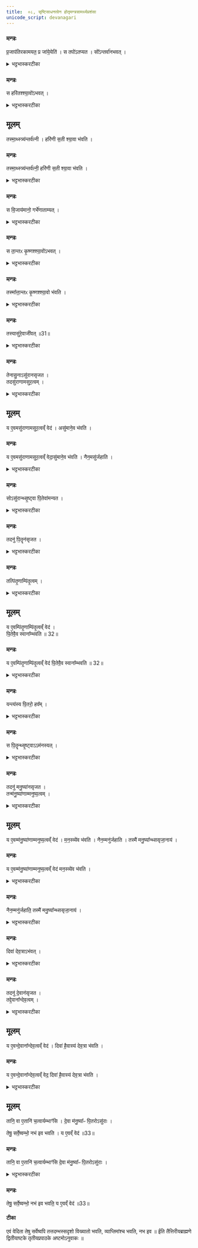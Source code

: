 ```yaml
---
title:  ०८, सृष्टिसाधनत्वेन होतृमन्त्रसामर्थ्यप्रशंसा
unicode_script: devanagari
---
```


### मन्त्रः
प्र॒जाप॑तिरकामयत॒ प्र जा॑ये॒येति॑ ।
स तपो॑ऽतप्यत ।
सो᳚ऽन्तर्वा॑नभवत् ।  
<details><summary>भट्टभास्करटीका</summary>

1प्रजापतिरकामयतेत्यादि ॥ तप इति दशहोतुर्जपहोमादिकमकरोत् । अन्तर्वान् गर्भवान् ।
</details>

### मन्त्रः
स हरि॑तश्श्या॒वो॑ऽभवत् ।  

<details><summary>भट्टभास्करटीका</summary>

हरितश्श्यावश्च श्वेतसंसर्गवर्णः नीलपाण्डुः, हरितसुवर्ण इति केचित् । 'अन्तर्वत्पतिवतोः' निपातान्मतुप् ।
</details>

## मूलम्

तस्मा॒थ्स्त्र्य॑न्तर्व॑त्नी ।
हरि॑णी स॒ती श्या॒वा भ॑वति ।
### मन्त्रः
तस्मा॒थ्स्त्र्य॑न्तर्व॑त्नी॒ हरि॑णी स॒ती श्या॒वा भ॑वति ।

<details><summary>भट्टभास्करटीका</summary>

हरिणी 'वर्णादनुदात्तात्' इति ङीप् ।
</details>

### मन्त्रः
स वि॒जाय॑मानो॒ गर्भे॑णाताम्यत् ।

<details><summary>भट्टभास्करटीका</summary>

अथ प्रजापतिः विजायमानः प्रसुवानः प्रसवकाले तेन गर्भेण अताम्यत् क्लेशी बभूव,
</details>

### मन्त्रः
स ता॒न्तᳵ कृ॒ष्णश्श्या॒वो॑ऽभवत् ।

<details><summary>भट्टभास्करटीका</summary>

तान्तश्च कृष्णः श्यावः, कृष्णश्च श्वेतः वर्णेन अभवत् ।
</details>

### मन्त्रः
तस्मा᳚त्ता॒न्तᳵ कृ॒ष्णश्श्या॒वो भ॑वति ।

<details><summary>भट्टभास्करटीका</summary>

तस्मादध्वगमनादिना तान्तोऽन्यः कोऽपि कृष्णः श्यावसंसर्गरूपो भवति ।
</details>

### मन्त्रः
तस्यासु॑रे॒वाजी॑वत् ॥31॥  

<details><summary>भट्टभास्करटीका</summary>

तस्य तान्तस्य प्रजापतेः असुः प्राण एवत्राजीवत् ।
</details>

### मन्त्रः
तेनासु॒नाऽसु॑रानसृजत ।  
तदसु॑राणामसुर॒त्वम् ।

<details><summary>भट्टभास्करटीका</summary>

तेनासुना असुरानसृजत । तेन असुना सृष्टत्वात् असुमन्तः प्राणवन्तोऽसुरा अभूवन् ।
</details>

## मूलम्
य ए॒वमसु॑राणामसुर॒त्वव्ँ वेद॑ ।
असु॑माने॒व भ॑वति ।
### मन्त्रः
य ए॒वमसु॑राणामसुर॒त्वव्ँ वेदा॒सु॑माने॒व भ॑वति ।
नैन॒मसु॑र्जहाति ।
<details><summary>भट्टभास्करटीका</summary>

य एवमित्यादि । गतम् ॥
</details>

### मन्त्रः
सोऽसु॑रान्थ्सृ॒ष्ट्वा पि॒तेवा॑मन्यत ।

<details><summary>भट्टभास्करटीका</summary>

2अथ असुरसृष्ट्यनन्तरं पितरम् असञ्जातपितृत्वमात्मानममन्यत ।
</details>

### मन्त्रः
तदनु॑ पि॒तॄन॑सृजत ।   
<details><summary>भट्टभास्करटीका</summary>

तत्रान्तरे पितरमात्मानमनुमन्यमानः पितॄनसृजत ।
</details>

### मन्त्रः
तत्पि॑तृ॒णाम्पि॑तृ॒त्वम् ।

<details><summary>भट्टभास्करटीका</summary>

पितृभावमनुसन्दधता सृष्टत्वात् पितरः ।
</details>

## मूलम्

य ए॒वम्पि॑तृ॒णाम्पि॑तृ॒त्वव्ँ वेद॑ ।  
पि॒तेवै॒व स्वाना᳚म्भवति ॥ 32॥  
### मन्त्रः
य ए॒वम्पि॑तृ॒णाम्पि॑तृ॒त्वव्ँ वेद॑ पि॒तेवै॒व स्वाना᳚म्भवति ॥ 32॥  
<details><summary>भट्टभास्करटीका</summary>

एवं वेदिता स्वानां ज्ञातीनां पितेव भवति । 'अज्ञातिधनाख्यायाम्' इति वचनात् सर्वनामत्वाभावः ।
</details>

### मन्त्रः
यन्त्य॑स्य पि॒तरो॒ हव᳚म् ।

<details><summary>भट्टभास्करटीका</summary>

किंच अस्य हवं आह्वानं पितरो यन्ति आह्वानस्थानं गच्छन्ति, पितृत्वेन श्रद्धेयवचनत्वात् ॥
</details>

### मन्त्रः
स पि॒तॄन्थ्सृ॒ष्ट्वाऽऽम॑नस्यत् ।  
<details><summary>भट्टभास्करटीका</summary>

3अथ पितॄन् सृष्ट्वा अस्मिन्नवसरे अमनस्यत् मन आत्मन ऐच्छत् । मनस्वी बभूवेति वा । किमिदानीं सृजेयमिति मनसि कृतवान् ।
</details>

### मन्त्रः

तदनु॑ मनु॒ष्या॑नसृजत ।  
तन्म॑नु॒ष्या॑णाम्मनुष्य॒त्वम् ।
<details><summary>भट्टभास्करटीका</summary>

तस्मात् तदानीं जाता मनुष्याः मन्यमानस्यापत्यत्वात् मनुष्याः । 'मनोर्जातौ' इति यत्, षुक्च ।
</details>

## मूलम्
य ए॒वम्म॑नु॒ष्या॑णाम्मनुष्य॒त्वव्ँ वेद॑ ।
म॒न॒स्व्ये॑व भ॑वति ।
नैन॒म्मनु॑र्जहाति ।
तस्मै॑ मनु॒ष्या᳚न्थ्ससृजा॒नाय॑ ।
### मन्त्रः
य ए॒वम्म॑नु॒ष्या॑णाम्मनुष्य॒त्वव्ँ वेद॑ मन॒स्व्ये॑व भ॑वति ।
<details><summary>भट्टभास्करटीका</summary>

य एवमित्यादि । गतम् ।
</details>

### मन्त्रः
नैन॒म्मनु॑र्जहाति॒ तस्मै॑ मनु॒ष्या᳚न्थ्ससृजा॒नाय॑ ।

<details><summary>भट्टभास्करटीका</summary>

मनुः मनुत्वं मन्तृत्वमेनं न जहाति ॥
</details>

### मन्त्रः
दिवा॑ देव॒त्राऽभ॑वत् ।

<details><summary>भट्टभास्करटीका</summary>

4-5अथ तस्मै मनुष्यान् सृष्टवते दिवा दिवसस्तादात्विकः देवत्रा देवनादिकत्वे अभवत् मनुष्यवत्तया दीप्तिमानभवत् ।
</details>

### मन्त्रः

तदनु॑ दे॒वान॑सृजत ।  
तद्दे॒वाना᳚न्देव॒त्वम् ।
<details><summary>भट्टभास्करटीका</summary>

तत्रान्तरे देवानसृजत । तस्माद्दीप्तिमद्देहसम्बन्धाद्देवाः ।
</details>

## मूलम्
य ए॒वन्दे॒वाना᳚न्देव॒त्वव्ँ वेद॑ ।
दिवा॑ है॒वास्य॑ देव॒त्रा भ॑वति ।
### मन्त्रः
य ए॒वन्दे॒वाना᳚न्देव॒त्वव्ँ वेद॒ दिवा॑ है॒वास्य॑ देव॒त्रा भ॑वति ।
<details><summary>भट्टभास्करटीका</summary>

एवं वेदितुः सर्वो दिवसो देवत्रैव भवति देवन एव भवति । 'देवमनुष्य' इत्यादिना त्राप्रत्ययः ।
</details>

## मूलम्
तानि॒ वा ए॒तानि॑ च॒त्वार्यम्भाꣳ॑सि ।
दे॒वा म॑नु॒ष्या᳚ᳶ पि॒तरोऽसु॑राः ।

तेषु॒ सर्वे॒ष्वम्भो॒ नभ॑ इव भवति ।
य ए॒वव्ँ वेद॑ ॥33॥   
### मन्त्रः
तानि॒ वा ए॒तानि॑ च॒त्वार्यम्भाꣳ॑सि दे॒वा म॑नु॒ष्या᳚ᳶ पि॒तरोऽसु॑राः ।   
<details><summary>भट्टभास्करटीका</summary>

तानीत्यादि । अम्भांसि अदनस्थानानि 'अदेर्नुम्भश्च, इत्यसुन् । भोगस्थानानीत्यर्थः ।
</details>

### मन्त्रः

तेषु॒ सर्वे॒ष्वम्भो॒ नभ॑ इव भवति॒ य ए॒वव्ँ वेद॑ ॥33॥  
#### टीका
एवं वेदिता तेषु सर्वेष्वपि तत्तदम्भस्सदृशो विख्यातो भवति, व्याप्तिमांश्च भवति, नभ इव ॥
ईति तैत्तिरीयब्राह्मणे द्वितीयाष्टके तृतीयप्रपाठके अष्टमोऽनुवाकः ॥  
